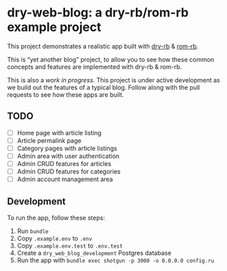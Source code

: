 # dry-web-blog: a dry-rb/rom-rb example project

This project demonstrates a realistic app built with [dry-rb](http://dry-rb.org/) & [rom-rb](http://rom-rb.org/).

This is “yet another blog” project, to allow you to see how these common concepts and features are implemented with dry-rb & rom-rb.

This is also a _work in progress_. This project is under active development as we build out the features of a typical blog. Follow along with the pull requests to see how these apps are built.

## TODO

- [ ] Home page with article listing
- [ ] Article permalink page
- [ ] Category pages with article listings
- [ ] Admin area with user authentication
- [ ] Admin CRUD features for articles
- [ ] Admin CRUD features for categories
- [ ] Admin account management area

## Development

To run the app, follow these steps:

1. Run `bundle`
2. Copy `.example.env` to `.env`
3. Copy `.example.env.test` to `.env.test`
4. Create a `dry_web_blog_development` Postgres database
5. Run the app with `bundle exec shotgun -p 3000 -o 0.0.0.0 config.ru`
